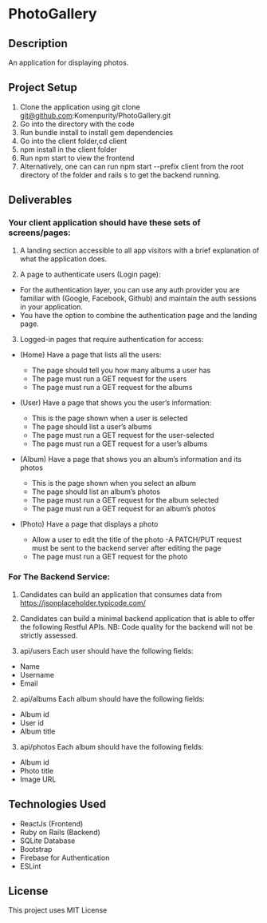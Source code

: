 # PhotoGallery

## Description
An application for displaying photos.

## Project Setup
1. Clone the application using git clone git@github.com:Komenpurity/PhotoGallery.git
2. Go into the directory with the code
3. Run bundle install to install gem dependencies
4. Go into the client folder,cd client
5. npm install in the client folder
6. Run npm start to view the frontend
7. Alternatively, one can can run npm start --prefix client from the root directory of the folder and rails s to get the backend running.


## Deliverables

### Your client application should have these sets of screens/pages:
1. A landing section accessible to all app visitors with a brief explanation of what
the application does.


2. A page to authenticate users (Login page):
- For the authentication layer, you can use any auth provider you are
familiar with (Google, Facebook, Github) and maintain the auth sessions
in your application.
- You have the option to combine the authentication page and the landing
page.


3. Logged-in pages that require authentication for access:
   
- (Home) Have a page that lists all the users:
   - The page should tell you how many albums a user has
   - The page must run a GET request for the users
   - The page must run a GET request for the albums

- (User) Have a page that shows you the user’s information:
    - This is the page shown when a user is selected
    - The page should list a user’s albums
    - The page must run a GET request for the user-selected
    - The page must run a GET request for a user’s albums

- (Album) Have a page that shows you an album’s information and its
photos
    - This is the page shown when you select an album
    - The page should list an album’s photos
    - The page must run a GET request for the album selected
    - The page must run a GET request for an album’s photos

- (Photo) Have a page that displays a photo
   - Allow a user to edit the title of the photo
      -A PATCH/PUT request must be sent to the backend server
       after editing the page
   - The page must run a GET request for the photo

 
### For The Backend Service:
1. Candidates can build an application that consumes data from
https://jsonplaceholder.typicode.com/

2. Candidates can build a minimal backend application that is able to offer
the following Restful APIs.
NB: Code quality for the backend will not be strictly assessed.

1. api/users
 Each user should have the following fields:
- Name
- Username
- Email

2. api/albums
 Each album should have the following fields:
- Album id
- User id
- Album title
  
3. api/photos
 Each album should have the following fields:
- Album id
- Photo title
- Image URL


## Technologies Used

- ReactJs (Frontend)
- Ruby on Rails (Backend)
- SQLite Database
- Bootstrap
- Firebase for Authentication
- ESLint


## License

This project uses MIT License
